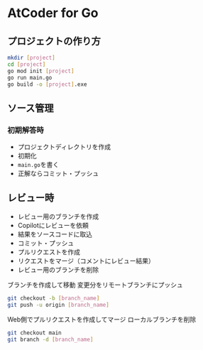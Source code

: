 # AtCoder for Go

## プロジェクトの作り方

```bash
mkdir [project]
cd [project]
go mod init [project]
go run main.go
go build -o [project].exe
```

## ソース管理

### 初期解答時

- プロジェクトディレクトリを作成
- 初期化
- `main.go`を書く
- 正解ならコミット・プッシュ

## レビュー時

- レビュー用のブランチを作成
- Copilotにレビューを依頼
- 結果をソースコードに取込
- コミット・プッシュ
- プルリクエストを作成
- リクエストをマージ（コメントにレビュー結果）
- レビュー用のブランチを削除

ブランチを作成して移動
変更分をリモートブランチにプッシュ

```bash
git checkout -b [branch_name]
git push -u origin [branch_name]
```

Web側でプルリクエストを作成してマージ
ローカルブランチを削除

```bash
git checkout main
git branch -d [branch_name]
```
